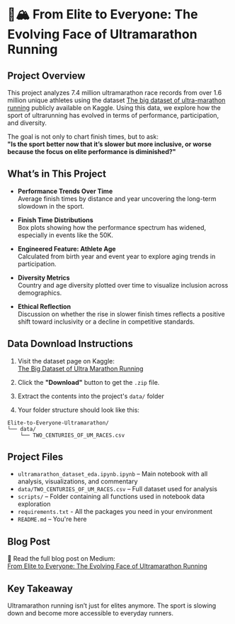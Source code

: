 # 🏃🏔️ From Elite to Everyone: The Evolving Face of Ultramarathon Running

## Project Overview

This project analyzes 7.4 million ultramarathon race records from over 1.6 million unique athletes using the dataset [The big dataset of ultra-marathon running](https://www.kaggle.com/datasets/aiaiaidavid/the-big-dataset-of-ultra-marathon-running) publicly available on Kaggle. Using this data, we explore how the sport of ultrarunning has evolved in terms of performance, participation, and diversity.

The goal is not only to chart finish times, but to ask:  
**"Is the sport better now that it’s slower but more inclusive, or worse because the focus on elite performance is diminished?"**


## What’s in This Project

- **Performance Trends Over Time**  
  Average finish times by distance and year uncovering the long-term slowdown in the sport.

- **Finish Time Distributions**  
  Box plots showing how the performance spectrum has widened, especially in events like the 50K.

- **Engineered Feature: Athlete Age**  
  Calculated from birth year and event year to explore aging trends in participation.

- **Diversity Metrics**  
  Country and age diversity plotted over time to visualize inclusion across demographics.

- **Ethical Reflection**  
  Discussion on whether the rise in slower finish times reflects a positive shift toward inclusivity or a decline in competitive standards.

## Data Download Instructions

1. Visit the dataset page on Kaggle:  
   [The Big Dataset of Ultra Marathon Running](https://www.kaggle.com/datasets/aiaiaidavid/the-big-dataset-of-ultra-marathon-running)

2. Click the **"Download"** button to get the `.zip` file.

3. Extract the contents into the project's `data/` folder

4. Your folder structure should look like this:
```
Elite-to-Everyone-Ultramarathon/
└── data/
    └── TWO_CENTURIES_OF_UM_RACES.csv
```


## Project Files

- `ultramarathon_dataset_eda.ipynb.ipynb` – Main notebook with all analysis, visualizations, and commentary  
- `data/TWO_CENTURIES_OF_UM_RACES.csv` – Full dataset used for analysis  
- `scripts/` – Folder containing all functions used in notebook data exploration
- `requirements.txt` - All the packages you need in your environment
- `README.md` – You're here


## Blog Post

📖 Read the full blog post on Medium:  
[From Elite to Everyone: The Evolving Face of Ultramarathon Running](https://medium.com/@ethancooley17/from-elite-to-everyone-the-evolving-face-of-ultramarathon-running-27bc6a80d507)


## Key Takeaway

Ultramarathon running isn’t just for elites anymore. The sport is slowing down and become more accessible to everyday runners. 
